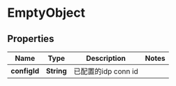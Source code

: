 

# EmptyObject


## Properties

| Name | Type | Description | Notes |
|------------ | ------------- | ------------- | -------------|
|**configId** | **String** | 已配置的idp conn id |  |



